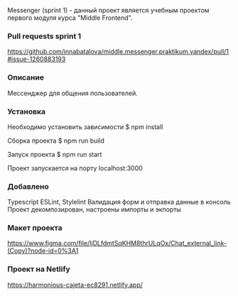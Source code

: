 Messenger (sprint 1) - данный проект является учебным проектом первого модуля курса "Middle Frontend".

### Pull requests sprint 1

https://github.com/innabatalova/middle.messenger.praktikum.yandex/pull/1#issue-1260883193

### Описание

Мессенджер для общения пользователей.

### Установка

Необходимо установить зависимости
$ npm install

Сборка проекта
$ npm run build

Запуск проекта
$ npm run start

Проект запускается на порту localhost:3000

### Добавлено

Typescript ESLint, Stylelint
Валидация форм и отправка данные в консоль
Проект декомпозирован, настроены импорты и экпорты

### Mакет проекта

https://www.figma.com/file/IjDLfdmtSqKHM8thrULqOx/Chat_external_link-(Copy)?node-id=0%3A1

### Проект на Netlify

https://harmonious-cajeta-ec8291.netlify.app/
